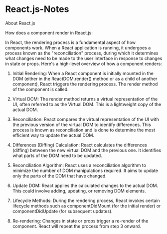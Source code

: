 # React.js-Notes
About React.js 

How does a component render in React.js:

In React, the rendering process is a fundamental aspect of how components work. When a React application is running, it undergoes a process known as the "reconciliation" process, during which it determines what changes need to be made to the user interface in response to changes in state or props. Here's a high-level overview of how a component renders:

1. Initial Rendering:
When a React component is initially mounted in the DOM (either in the ReactDOM.render() method or as a child of another component), React triggers the rendering process.
The render method of the component is called.

2. Virtual DOM:
The render method returns a virtual representation of the UI, often referred to as the Virtual DOM. This is a lightweight copy of the actual DOM.

3. Reconciliation:
React compares the virtual representation of the UI with the previous version of the virtual DOM to identify differences.
This process is known as reconciliation and is done to determine the most efficient way to update the actual DOM.

4. Differences (Diffing) Calculation:
React calculates the differences (diffing) between the new virtual DOM and the previous one. It identifies what parts of the DOM need to be updated.

5. Reconciliation Algorithm:
React uses a reconciliation algorithm to minimize the number of DOM manipulations required. It aims to update only the parts of the DOM that have changed.

6. Update DOM:
React applies the calculated changes to the actual DOM. This could involve adding, updating, or removing DOM elements.

7. Lifecycle Methods:
During the rendering process, React invokes certain lifecycle methods such as componentDidMount (for the initial render) or componentDidUpdate (for subsequent updates).

8. Re-rendering:
Changes in state or props trigger a re-render of the component. React will repeat the process from step 3 onward.

